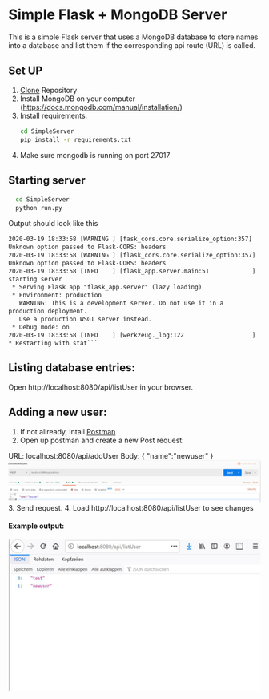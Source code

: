 # Simple Flask + MongoDB Server
This is a simple Flask server that uses a MongoDB database to store names into a database and list them if the corresponding api route (URL) is called.

## Set UP
1. [Clone](https://help.github.com/en/github/creating-cloning-and-archiving-repositories/cloning-a-repository) Repository
2. Install MongoDB on your computer (https://docs.mongodb.com/manual/installation/)
3. Install requirements:
    ```bash 
    cd SimpleServer
   pip install -r requirements.txt
   ```
 4. Make sure mongodb is running on port 27017
 
 ## Starting server
 ```bash 
   cd SimpleServer
   python run.py
   ```
Output should look like this
```Logging into directory [....]logs
2020-03-19 18:33:58 [WARNING ] [fask_cors.core.serialize_option:357] Unknown option passed to Flask-CORS: headers
2020-03-19 18:33:58 [WARNING ] [flask_cors.core.serialize_option:357] Unknown option passed to Flask-CORS: headers
2020-03-19 18:33:58 [INFO    ] [flask_app.server.main:51            ] starting server
 * Serving Flask app "flask_app.server" (lazy loading)
 * Environment: production
   WARNING: This is a development server. Do not use it in a production deployment.
   Use a production WSGI server instead.
 * Debug mode: on
2020-03-19 18:33:58 [INFO    ] [werkzeug._log:122                   ]  * Restarting with stat```
```

## Listing database entries:
Open http://localhost:8080/api/listUser in your browser.

## Adding a new user:
1. If not allready, intall [Postman](https://www.postman.com/downloads/)
2. Open up postman and create a new Post request:

URL: localhost:8080/api/addUser
Body: {
	"name":"newuser"
}
![](https://github.com/renezurbruegg/SimpleServer/blob/master/postman.JPG)
3. Send request.
4. Load  http://localhost:8080/api/listUser to see changes
#### Example output:
![](https://github.com/renezurbruegg/SimpleServer/blob/master/sampleOutput.JPG)
